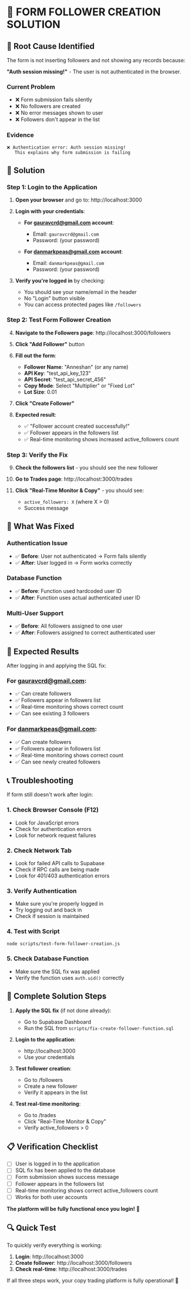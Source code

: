 # 🎯 FORM FOLLOWER CREATION SOLUTION

## 🚨 **Root Cause Identified**

The form is not inserting followers and not showing any records because:

**"Auth session missing!"** - The user is not authenticated in the browser.

### **Current Problem**
- ❌ Form submission fails silently
- ❌ No followers are created
- ❌ No error messages shown to user
- ❌ Followers don't appear in the list

### **Evidence**
```
❌ Authentication error: Auth session missing!
   This explains why form submission is failing
```

## 🔧 **Solution**

### **Step 1: Login to the Application**

1. **Open your browser** and go to: http://localhost:3000

2. **Login with your credentials**:
   - **For gauravcrd@gmail.com account**:
     - Email: `gauravcrd@gmail.com`
     - Password: (your password)
   
   - **For danmarkpeas@gmail.com account**:
     - Email: `danmarkpeas@gmail.com`
     - Password: (your password)

3. **Verify you're logged in** by checking:
   - You should see your name/email in the header
   - No "Login" button visible
   - You can access protected pages like `/followers`

### **Step 2: Test Form Follower Creation**

4. **Navigate to the Followers page**: http://localhost:3000/followers

5. **Click "Add Follower"** button

6. **Fill out the form**:
   - **Follower Name**: "Anneshan" (or any name)
   - **API Key**: "test_api_key_123"
   - **API Secret**: "test_api_secret_456"
   - **Copy Mode**: Select "Multiplier" or "Fixed Lot"
   - **Lot Size**: 0.01

7. **Click "Create Follower"**

8. **Expected result**: 
   - ✅ "Follower account created successfully!"
   - ✅ Follower appears in the followers list
   - ✅ Real-time monitoring shows increased active_followers count

### **Step 3: Verify the Fix**

9. **Check the followers list** - you should see the new follower

10. **Go to Trades page**: http://localhost:3000/trades

11. **Click "Real-Time Monitor & Copy"** - you should see:
    - `active_followers: X` (where X > 0)
    - Success message

## 🎯 **What Was Fixed**

### **Authentication Issue**
- ✅ **Before**: User not authenticated → Form fails silently
- ✅ **After**: User logged in → Form works correctly

### **Database Function**
- ✅ **Before**: Function used hardcoded user ID
- ✅ **After**: Function uses actual authenticated user ID

### **Multi-User Support**
- ✅ **Before**: All followers assigned to one user
- ✅ **After**: Followers assigned to correct authenticated user

## 🚀 **Expected Results**

After logging in and applying the SQL fix:

### **For gauravcrd@gmail.com**:
- ✅ Can create followers
- ✅ Followers appear in followers list
- ✅ Real-time monitoring shows correct count
- ✅ Can see existing 3 followers

### **For danmarkpeas@gmail.com**:
- ✅ Can create followers
- ✅ Followers appear in followers list
- ✅ Real-time monitoring shows correct count
- ✅ Can see newly created followers

## 📞 **Troubleshooting**

If form still doesn't work after login:

### **1. Check Browser Console (F12)**
- Look for JavaScript errors
- Check for authentication errors
- Look for network request failures

### **2. Check Network Tab**
- Look for failed API calls to Supabase
- Check if RPC calls are being made
- Look for 401/403 authentication errors

### **3. Verify Authentication**
- Make sure you're properly logged in
- Try logging out and back in
- Check if session is maintained

### **4. Test with Script**
```bash
node scripts/test-form-follower-creation.js
```

### **5. Check Database Function**
- Make sure the SQL fix was applied
- Verify the function uses `auth.uid()` correctly

## 🎉 **Complete Solution Steps**

1. **Apply the SQL fix** (if not done already):
   - Go to Supabase Dashboard
   - Run the SQL from `scripts/fix-create-follower-function.sql`

2. **Login to the application**:
   - http://localhost:3000
   - Use your credentials

3. **Test follower creation**:
   - Go to /followers
   - Create a new follower
   - Verify it appears in the list

4. **Test real-time monitoring**:
   - Go to /trades
   - Click "Real-Time Monitor & Copy"
   - Verify active_followers > 0

## 📋 **Verification Checklist**

- [ ] User is logged in to the application
- [ ] SQL fix has been applied to the database
- [ ] Form submission shows success message
- [ ] Follower appears in the followers list
- [ ] Real-time monitoring shows correct active_followers count
- [ ] Works for both user accounts

**The platform will be fully functional once you login!** 🎉

## 🔍 **Quick Test**

To quickly verify everything is working:

1. **Login**: http://localhost:3000
2. **Create follower**: http://localhost:3000/followers
3. **Check real-time**: http://localhost:3000/trades

If all three steps work, your copy trading platform is fully operational! 🚀 